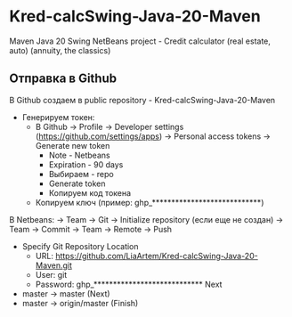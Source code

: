 # Kred-calcSwing-Java-20-Maven
Maven Java 20 Swing NetBeans project - Credit calculator (real estate, auto) (annuity, the classics)

Отправка в Github
---------------------------------------------------------------------------------

В Github создаем в public repository - Kred-calcSwing-Java-20-Maven
- Генерируем токен:
  - В Github -> Profile -> Developer settings (https://github.com/settings/apps) -> Personal access tokens -> Generate new token
    - Note - Netbeans
    - Expiration - 90 days
    - Выбираем - repo
    - Generate token
    - Копируем код токена
  - Копируем ключ (пример: ghp_****************************)

В Netbeans:
-> Team -> Git -> Initialize repository (если еще не создан)
-> Team -> Commit
-> Team -> Remote -> Push
   - Specify Git Repository Location
     - URL: https://github.com/LiaArtem/Kred-calcSwing-Java-20-Maven.git
     - User: git
     - Password: ghp_****************************
   Next
   - master -> master  (Next)
   - master -> origin/master  (Finish)
